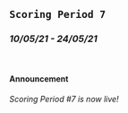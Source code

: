 ## `Scoring Period 7`
### _10/05/21 - 24/05/21_
<br>

#### Announcement

_Scoring Period #7 is now live!_

<!---
We will start grading summaries for Period #5 after 29th April and will publish the scores well in advance of the next scoring period (Period #7).

There's nothing particularly notable about this round, though we would like to remind all participants to consider our feedback from the previous rounds when deciding how to contribute and how to properly report their activities.

Particularly important is to ensure that you provide accurate dates for your activities and make it clear for which periods you are claiming the activity.

We would also like to remind participants in the scheme that the Founding Member program is aimed at finding high-quality contributors who will help run the platform on mainnet. We are looking for high-quality contributions over an extended period of time in order for you to qualify as a member of this initiative.

Some participants currently seem to be focussed on quite low impact activities, such as making generic tweets, uploading low-quality videos or setting up a node and then not engaging with the testnet any further. While we of course appreciate all contributions, these types of low-effort contribution do not really make the project any more valuable, and consequently are not sufficient for those hoping to become Founding Members. You can look to the contributions of some of the already inducted Founding Members to understand the kinds of participation we are most impressed by.


#### Processing Note

_Once we have processed all of the summaries submitted in this period and inducted any new founding members etc., a processing note will be added here with comments and some suggestions for the next scoring period._

_For submitted summaries that are lacking, incomplete or contain errors, we may contact you on Keybase to resolve the issue(s)._
--->
